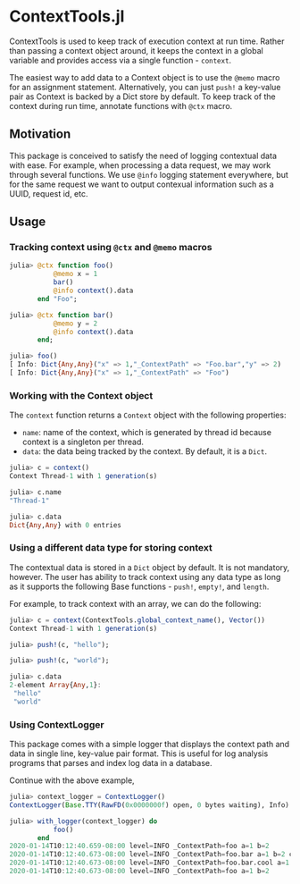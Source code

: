 # ContextTools.jl

ContextTools is used to keep track of execution context at run time.  Rather than passing a context object around, it keeps the context in a global variable and provides access via a single function - `context`.

The easiest way to add data to a Context object is to use the `@memo` macro for an assignment statement.  Alternatively, you can just `push!` a key-value pair as Context is backed by a Dict store by default.  To keep track of the context during run time, annotate functions with `@ctx` macro. 

## Motivation

This package is conceived to satisfy the need of logging contextual data with ease.  For example, when processing a data request, we may work through several functions.  We use `@info` logging statement everywhere, but for the same request we want to output contexual information such as a UUID, request id, etc.

## Usage

### Tracking context using `@ctx` and `@memo` macros

```julia
julia> @ctx function foo()
           @memo x = 1
           bar()
           @info context().data
       end "Foo";

julia> @ctx function bar()
           @memo y = 2
           @info context().data
       end;

julia> foo()
[ Info: Dict{Any,Any}("x" => 1,"_ContextPath" => "Foo.bar","y" => 2)
[ Info: Dict{Any,Any}("x" => 1,"_ContextPath" => "Foo")
```

### Working with the Context object

The `context` function returns a `Context` object with the following properties:

- `name`: name of the context, which is generated by thread id because context is a singleton per thread.
- `data`: the data being tracked by the context.  By default, it is a `Dict`.

```julia
julia> c = context()
Context Thread-1 with 1 generation(s)

julia> c.name
"Thread-1"

julia> c.data
Dict{Any,Any} with 0 entries
```

### Using a different data type for storing context

The contextual data is stored in a `Dict` object by default.  It is not mandatory, however.  The user has ability to track context using any data type as long as it supports the following Base functions - `push!`, `empty!`, and `length`.

For example, to track context with an array, we can do the following:

```julia
julia> c = context(ContextTools.global_context_name(), Vector())
Context Thread-1 with 1 generation(s)

julia> push!(c, "hello");

julia> push!(c, "world");

julia> c.data
2-element Array{Any,1}:
 "hello"
 "world"
```

### Using ContextLogger

This package comes with a simple logger that displays the context path and data in single line, key-value pair format.  This is useful for log analysis programs that parses and index log data in a database.

Continue with the above example, 

```julia
julia> context_logger = ContextLogger()
ContextLogger(Base.TTY(RawFD(0x0000000f) open, 0 bytes waiting), Info)

julia> with_logger(context_logger) do
           foo()
       end
2020-01-14T10:12:40.659-08:00 level=INFO _ContextPath=foo a=1 b=2
2020-01-14T10:12:40.673-08:00 level=INFO _ContextPath=foo.bar a=1 b=2 c=3
2020-01-14T10:12:40.673-08:00 level=INFO _ContextPath=foo.bar.cool a=1 b=2 c=3
2020-01-14T10:12:40.673-08:00 level=INFO _ContextPath=foo a=1 b=2
```
